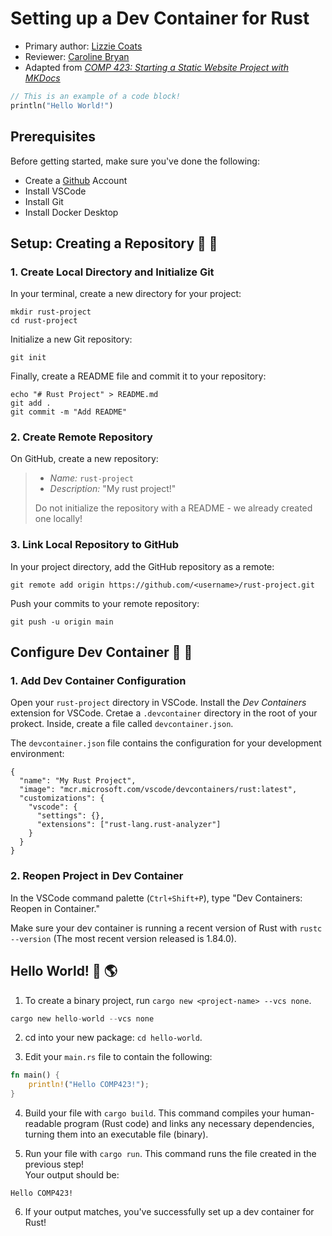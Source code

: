 # Setting up a Dev Container for Rust

* Primary author: [Lizzie Coats](https://github.com/escoats)
* Reviewer: [Caroline Bryan](https://github.com/cgbryan1)
* Adapted from [*COMP 423: Starting a Static Website Project with MKDocs*](https://comp423-25s.github.io/resources/MkDocs/tutorial/)

``` rust
// This is an example of a code block!
println("Hello World!")
```

## Prerequisites
Before getting started, make sure you've done the following:  

* Create a [Github](https://github.com) Account
* Install VSCode
* Install Git
* Install Docker Desktop

## **Setup: Creating a Repository** 🚧 🚜
### 1. Create Local Directory and Initialize Git  

In your terminal, create a new directory for your project: 

```
mkdir rust-project
cd rust-project
```

Initialize a new Git repository:
```
git init
```
Finally, create a README file and commit it to your repository:
```
echo "# Rust Project" > README.md
git add .
git commit -m "Add README"

```
### 2. Create Remote Repository
On GitHub, create a new repository:
>
>*  _Name:_ `rust-project`
>*  _Description:_ "My rust project!"
>
>Do not initialize the repository with a README - we already created one locally!

### 3. Link Local Repository to GitHub
In your project directory, add the GitHub repository as a remote:
```
git remote add origin https://github.com/<username>/rust-project.git
```

Push your commits to your remote repository:
```
git push -u origin main
```

## **Configure Dev Container** 🐳 🚢
### 1. Add Dev Container Configuration
Open your `rust-project` directory in VSCode. 
Install the *Dev Containers* extension for VSCode.
Cretae a `.devcontainer` directory in the root of your prokect. Inside, create a file called `devcontainer.json`.

The `devcontainer.json` file contains the configuration for your development environment: 

```
{
  "name": "My Rust Project",
  "image": "mcr.microsoft.com/vscode/devcontainers/rust:latest",
  "customizations": {
    "vscode": {
      "settings": {},
      "extensions": ["rust-lang.rust-analyzer"]
    }
  }
}
```

### 2. Reopen Project in Dev Container
In the VSCode command palette (`Ctrl+Shift+P`), type "Dev Containers: Reopen in Container."

Make sure your dev container is running a recent version of Rust with `rustc --version` (The most recent version released is 1.84.0).

## **Hello World!** 👋 🌎
1. To create a binary project, run `cargo new <project-name> --vcs none`.
```rust
cargo new hello-world --vcs none
```

2. cd into your new package: `cd hello-world`.  


3. Edit your `main.rs` file to contain the following:
```rust
fn main() {
    println!("Hello COMP423!");
}
```

4. Build your file with `cargo build`. This command compiles your human-readable program (Rust code) and links any necessary dependencies, turning them into an executable file (binary).  


5. Run your file with `cargo run`. This command runs the file created in the previous step!  
Your output should be:
```
Hello COMP423!
```
6. If your output matches, you've successfully set up a dev container for Rust!